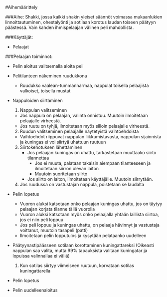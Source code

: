 #Aihemäärittely

###Aihe:
Shakki, jossa kaikki shakin yleiset säännöt voimassa mukaanlukien linnoittautuminen, ohestalyönti ja sotilaan korotus laudan toiseen päätyyn päästessä. Vain kahden ihmispelaajan välinen peli mahdollista.

###Käyttäjät: 
  * Pelaajat

###Pelaajan toiminnot:
- Pelin aloitus valitsemalla aloita peli

- Pelitilanteen näkeminen ruudukkona
  * Ruudukko vaalean-tummanharmaa, nappulat toisella pelaajista valkoiset, toisella mustat

- Nappuloiden siirtäminen
  1. Nappulan valitseminen
    * Jos nappula on pelaajan, valinta onnistuu. Muutoin ilmoitetaan pelaajalle virheestä.
    * Jos ruutu on tyhjä, ilmoitetaan myös silloin pelaajalle virheestä.
  2. Ruudun valitseminen pelaajalle näytetyistä vaihtoehdoista
    * Vaihtoehdot riippuvat nappulan liikkumistavasta, nappulan sijainnista ja kuningas ei voi siirtyä uhattuun ruutuun
  3. Siirtokehotuksen lähettäminen
     * Jos pelaajan kuningas on uhattu, tarkastetaan muuttaako siirto tilannettaa
       * Jos ei muuta, palataan takaisin aiempaan tilanteeseen ja ilmoitetaan siirron olevan laiton
       * Muutoin suoritetaan siirto
     * Jos siirto on laiton, ilmoitetaan käyttäjälle. Muutoin siirrytään.
  4. Jos ruudussa on vastustajan nappula, poistetaan se laudalta

- Pelin lopetus
  * Vuoron aluksi katsotaan onko pelaajan kuningas uhattu, jos on täytyy pelaajan korjata tilanne tällä vuorolla
  * Vuoron aluksi katsotaan myös onko pelaajalla yhtään laillista siirtoa, jos ei niin peli loppuu
  * Jos peli loppuu ja kuningas uhattu, on pelaaja hävinnyt ja vastustaja voittanut, muutoin tasapeli (patti)
  * Ilmoitetaan pelin lopputulos ja kysytään pelataanko uudelleen

- Päätyynastipäässeen sotilaan korottaminen kuningattareksi (Oikeasti nappulan saa valita, mutta 99% tapauksista valitaan kuningatar ja lopuissa valinnallaa ei väliä)
  1. Kun sotilas siirtyy viimeiseen ruutuun, korvataan sotilas kuningattarella

- Pelin lopetus

- Pelin uudelleenaloitus
  

